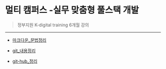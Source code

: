 # 멀티 캠퍼스 -실무 맞춤형 풀스택 개발

> 정부지원 K-digital training 6개월 강의
---

- [마크다운_문법정리](https://github.com/maybe-tooday/TIL/blob/master/%EB%A7%88%ED%81%AC%EB%8B%A4%EC%9A%B4/%EB%A7%88%ED%81%AC%EB%8B%A4%EC%9A%B4_%EB%AC%B8%EB%B2%95%EC%A0%95%EB%A6%AC.md)
- [git_내용정리](https://github.com/maybe-tooday/TIL/blob/master/git/git.md)

- [git-hub_정리](https://github.com/maybe-tooday/TIL/blob/master/github/github.md)
